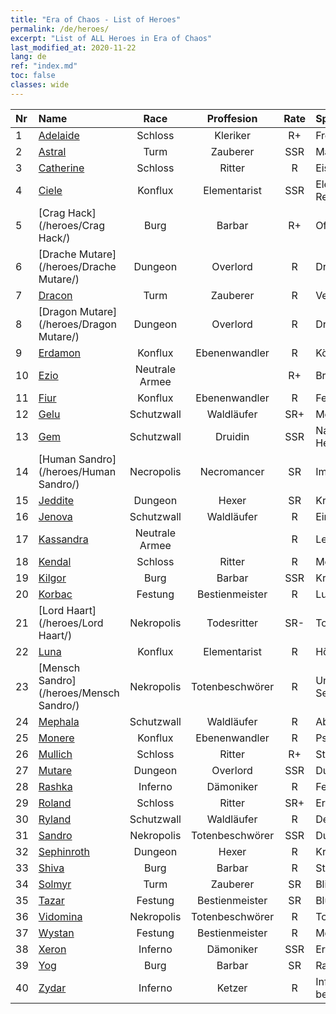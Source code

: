 ```yaml
---
title: "Era of Chaos - List of Heroes"
permalink: /de/heroes/
excerpt: "List of ALL Heroes in Era of Chaos"
last_modified_at: 2020-11-22
lang: de
ref: "index.md"
toc: false
classes: wide
---
```

  | Nr |    Name    |  Race   |  Proffesion   |  Rate  |    Specialty     |
  |:---|:-----------|:-------:|:-------------:|:------:|:-----------------|
  | 1 | [Adelaide](/heroes/Adelaide/) | Schloss | Kleriker | R+ |  Frostring  |
  | 2 | [Astral](/heroes/Astral/) | Turm | Zauberer | SSR |  Magieverstärkung  |
  | 3 | [Catherine](/heroes/Catherine/) | Schloss | Ritter | R |  Eisenkreuzritter  |
  | 4 | [Ciele](/heroes/Ciele/) | Konflux | Elementarist | SSR |  Elementar-Resonanz  |
  | 5 | [Crag Hack](/heroes/Crag Hack/) | Burg | Barbar | R+ |  Offensive  |
  | 6 | [Drache Mutare](/heroes/Drache Mutare/) | Dungeon | Overlord | R |  Drachenerwachen  |
  | 7 | [Dracon](/heroes/Dracon/) | Turm | Zauberer | R |  Verzauberer  |
  | 8 | [Dragon Mutare](/heroes/Dragon Mutare/) | Dungeon | Overlord | R |  Dragon Awakes  |
  | 9 | [Erdamon](/heroes/Erdamon/) | Konflux | Ebenenwandler | R |  König der Steine  |
  | 10 | [Ezio](/heroes/Ezio/) | Neutrale Armee |  | R+ |  Bruderschaft  |
  | 11 | [Fiur](/heroes/Fiur/) | Konflux | Ebenenwandler | R |  Feuerelementar  |
  | 12 | [Gelu](/heroes/Gelu/) | Schutzwall | Waldläufer | SR+ |  Meisterschütze  |
  | 13 | [Gem](/heroes/Gem/) | Schutzwall | Druidin | SSR |  Natürliche Heilung  |
  | 14 | [Human Sandro](/heroes/Human Sandro/) | Necropolis | Necromancer | SR |  Immortal Soul  |
  | 15 | [Jeddite](/heroes/Jeddite/) | Dungeon | Hexer | SR |  Kreis des Lebens  |
  | 16 | [Jenova](/heroes/Jenova/) | Schutzwall | Waldläufer | R |  Einhornmaid  |
  | 17 | [Kassandra](/heroes/Kassandra/) | Neutrale Armee |  | R |  Legion Spartas  |
  | 18 | [Kendal](/heroes/Kendal/) | Schloss | Ritter | R |  Meister der Taktik  |
  | 19 | [Kilgor](/heroes/Kilgor/) | Burg | Barbar | SSR |  Kriegsbehemoth  |
  | 20 | [Korbac](/heroes/Korbac/) | Festung | Bestienmeister | R |  Luft voller Fliegen  |
  | 21 | [Lord Haart](/heroes/Lord Haart/) | Nekropolis | Todesritter | SR- |  Todesritter  |
  | 22 | [Luna](/heroes/Luna/) | Konflux | Elementarist | R |  Höllenmauer  |
  | 23 | [Mensch Sandro](/heroes/Mensch Sandro/) | Nekropolis | Totenbeschwörer | R |  Unsterbliche Seele  |
  | 24 | [Mephala](/heroes/Mephala/) | Schutzwall | Waldläufer | R |  Absolute Abwehr  |
  | 25 | [Monere](/heroes/Monere/) | Konflux | Ebenenwandler | R |  Psy-Elementar  |
  | 26 | [Mullich](/heroes/Mullich/) | Schloss | Ritter | R+ |  Sturmangriff  |
  | 27 | [Mutare](/heroes/Mutare/) | Dungeon | Overlord | SSR |  Dungeon-Flut  |
  | 28 | [Rashka](/heroes/Rashka/) | Inferno | Dämoniker | R |  Feuer-Lord  |
  | 29 | [Roland](/heroes/Roland/) | Schloss | Ritter | SR+ |  Erhöhte Moral  |
  | 30 | [Ryland](/heroes/Ryland/) | Schutzwall | Waldläufer | R |  Dendroidenwache  |
  | 31 | [Sandro](/heroes/Sandro/) | Nekropolis | Totenbeschwörer | SSR |  Dunkelheit  |
  | 32 | [Sephinroth](/heroes/Sephinroth/) | Dungeon | Hexer | R |  Kristallblick  |
  | 33 | [Shiva](/heroes/Shiva/) | Burg | Barbar | R |  Sturmbringer  |
  | 34 | [Solmyr](/heroes/Solmyr/) | Turm | Zauberer | SR |  Blitzstrahl-Salve  |
  | 35 | [Tazar](/heroes/Tazar/) | Festung | Bestienmeister | SR |  Blutiger Zorn  |
  | 36 | [Vidomina](/heroes/Vidomina/) | Nekropolis | Totenbeschwörer | R |  Totenbeschwörer  |
  | 37 | [Wystan](/heroes/Wystan/) | Festung | Bestienmeister | R |  Moorjäger  |
  | 38 | [Xeron](/heroes/Xeron/) | Inferno | Dämoniker | SSR |  Erzteufel  |
  | 39 | [Yog](/heroes/Yog/) | Burg | Barbar | SR |  Rasender Zyklop  |
  | 40 | [Zydar](/heroes/Zydar/) | Inferno | Ketzer | R |  Inferno beschwören  |
